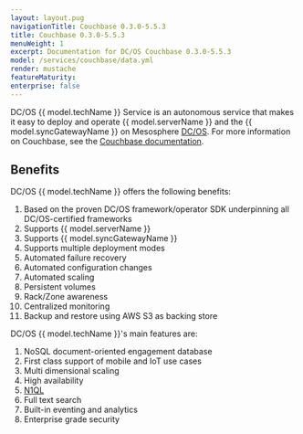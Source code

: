 ```yaml
---
layout: layout.pug
navigationTitle: Couchbase 0.3.0-5.5.3
title: Couchbase 0.3.0-5.5.3
menuWeight: 1
excerpt: Documentation for DC/OS Couchbase 0.3.0-5.5.3
model: /services/couchbase/data.yml
render: mustache
featureMaturity:
enterprise: false
---
```


DC/OS {{ model.techName }} Service is an autonomous service that makes it easy to deploy and operate {{ model.serverName }} and the {{ model.syncGatewayName }} on Mesosphere [DC/OS](https://mesosphere.com/product/). For more information on Couchbase, see the [Couchbase documentation](https://developer.couchbase.com/documentation/server/current/introduction/intro.html).

## Benefits
DC/OS {{ model.techName }} offers the following benefits:
1. Based on the proven DC/OS framework/operator SDK underpinning all DC/OS-certified frameworks
2. Supports {{ model.serverName }}
3. Supports {{ model.syncGatewayName }}
4. Supports multiple deployment modes
6. Automated failure recovery
7. Automated configuration changes
8. Automated scaling
9. Persistent volumes
10. Rack/Zone awareness
11. Centralized monitoring
12. Backup and restore using AWS S3 as backing store

DC/OS {{ model.techName }}'s main features are:
1. NoSQL document-oriented engagement database
2. First class support of mobile and IoT use cases
3. Multi dimensional scaling
4. High availability
5. [N1QL](https://www.couchbase.com/products/n1ql?_bt=253510071816&_bk=n1ql&_bm=e&_bn=g&gclid=EAIaIQobChMI-b-Z6MnC3QIVjvhkCh1qRQpYEAAYASABEgKAhPD_BwE)
6. Full text search
7. Built-in eventing and analytics
8. Enterprise grade security
